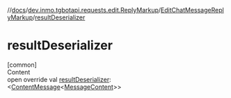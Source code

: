 //[docs](../../../index.md)/[dev.inmo.tgbotapi.requests.edit.ReplyMarkup](../index.md)/[EditChatMessageReplyMarkup](index.md)/[resultDeserializer](result-deserializer.md)



# resultDeserializer  
[common]  
Content  
open override val [resultDeserializer](result-deserializer.md): <[ContentMessage](../../dev.inmo.tgbotapi.types.message.abstracts/-content-message/index.md)<[MessageContent](../../dev.inmo.tgbotapi.types.message.content.abstracts/-message-content/index.md)>>  



